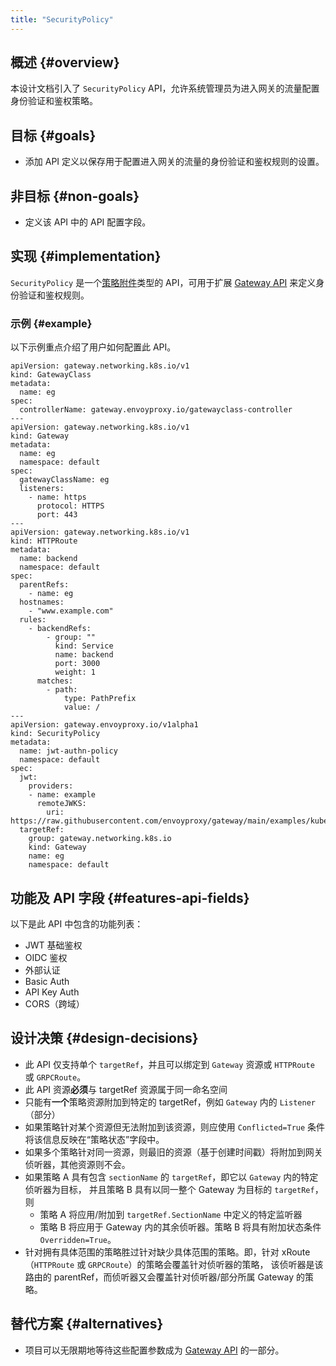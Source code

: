 ```yaml
---
title: "SecurityPolicy"
---
```


## 概述 {#overview}

本设计文档引入了 `SecurityPolicy` API，允许系统管理员为进入网关的流量配置身份验证和鉴权策略。

## 目标 {#goals}

* 添加 API 定义以保存用于配置进入网关的流量的身份验证和鉴权规则的设置。

## 非目标 {#non-goals}

* 定义该 API 中的 API 配置字段。

## 实现 {#implementation}

`SecurityPolicy` 是一个[策略附件][]类型的 API，可用于扩展 [Gateway API][] 来定义身份验证和鉴权规则。

### 示例 {#example}

以下示例重点介绍了用户如何配置此 API。

```
apiVersion: gateway.networking.k8s.io/v1
kind: GatewayClass
metadata:
  name: eg
spec:
  controllerName: gateway.envoyproxy.io/gatewayclass-controller
---
apiVersion: gateway.networking.k8s.io/v1
kind: Gateway
metadata:
  name: eg
  namespace: default
spec:
  gatewayClassName: eg
  listeners:
    - name: https
      protocol: HTTPS
      port: 443
---
apiVersion: gateway.networking.k8s.io/v1
kind: HTTPRoute
metadata:
  name: backend
  namespace: default
spec:
  parentRefs:
    - name: eg
  hostnames:
    - "www.example.com"
  rules:
    - backendRefs:
        - group: ""
          kind: Service
          name: backend
          port: 3000
          weight: 1
      matches:
        - path:
            type: PathPrefix
            value: /
---
apiVersion: gateway.envoyproxy.io/v1alpha1
kind: SecurityPolicy
metadata:
  name: jwt-authn-policy
  namespace: default
spec:
  jwt:
    providers:
    - name: example
      remoteJWKS:
        uri: https://raw.githubusercontent.com/envoyproxy/gateway/main/examples/kubernetes/jwt/jwks.json
  targetRef:
    group: gateway.networking.k8s.io
    kind: Gateway
    name: eg
    namespace: default
```

## 功能及 API 字段 {#features-api-fields}

以下是此 API 中包含的功能列表：
* JWT 基础鉴权
* OIDC 鉴权
* 外部认证
* Basic Auth
* API Key Auth
* CORS（跨域）

## 设计决策 {#design-decisions}

* 此 API 仅支持单个 `targetRef`，并且可以绑定到 `Gateway` 资源或 `HTTPRoute` 或 `GRPCRoute`。
* 此 API 资源**必须**与 targetRef 资源属于同一命名空间
* 只能有**一个**策略资源附加到特定的 targetRef，例如 `Gateway` 内的 `Listener`（部分）
* 如果策略针对某个资源但无法附加到该资源，则应使用 `Conflicted=True` 条件将该信息反映在“策略状态”字段中。
* 如果多个策略针对同一资源，则最旧的资源（基于创建时间戳）将附加到网关侦听器，其他资源则不会。
* 如果策略 A 具有包含 `sectionName` 的 `targetRef`，即它以 `Gateway` 内的特定侦听器为目标，
  并且策略 B 具有以同一整个 Gateway 为目标的 `targetRef`，则
  * 策略 A 将应用/附加到 `targetRef.SectionName` 中定义的特定监听器
  * 策略 B 将应用于 Gateway 内的其余侦听器。策略 B 将具有附加状态条件 `Overridden=True`。
* 针对拥有具体范围的策略胜过针对缺少具体范围的策略。即，针对 xRoute（`HTTPRoute` 或 `GRPCRoute`）的策略会覆盖针对侦听器的策略，
  该侦听器是该路由的 parentRef，而侦听器又会覆盖针对侦听器/部分所属 Gateway 的策略。

## 替代方案 {#alternatives}

* 项目可以无限期地等待这些配置参数成为 [Gateway API][] 的一部分。

[策略附件]: https://gateway-api.sigs.k8s.io/references/policy-attachment 
[Gateway API]: https://gateway-api.sigs.k8s.io/

